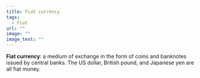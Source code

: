 ```yaml
---
title: Fiat currency
tags:
  - Fiat
url: ""
image: ""
image_text: ""
---
```


**Fiat currency**: a medium of exchange in the form of coins and banknotes issued by central banks. The US dollar, British pound, and Japanese yen are all fiat money.
